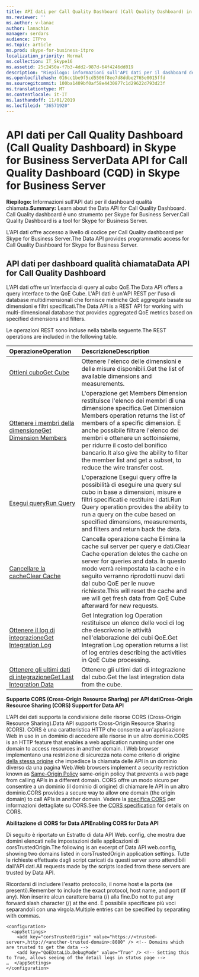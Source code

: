 ```yaml
---
title: API dati per Call Quality Dashboard (Call Quality Dashboard) in Skype for Business Server
ms.reviewer: ''
ms.author: v-lanac
author: lanachin
manager: serdars
audience: ITPro
ms.topic: article
ms.prod: skype-for-business-itpro
localization_priority: Normal
ms.collection: IT_Skype16
ms.assetid: 25c2450a-f7b3-4dd2-987d-64f4246dd019
description: "Riepilogo: informazioni sull'API dati per il dashboard della qualità delle chiamate. Call Quality dashboard è uno strumento per Skype for Business Server."
ms.openlocfilehash: 016cc1be9f5cd5506f8ee7d8ddbe2765e0015ffd
ms.sourcegitcommit: 100ba1409bf0af58e4430877c1d29622d793d23f
ms.translationtype: MT
ms.contentlocale: it-IT
ms.lasthandoff: 11/01/2019
ms.locfileid: "36571920"
---
```

# <a name="data-api-for-call-quality-dashboard-cqd-in-skype-for-business-server"></a><span data-ttu-id="ff2e8-104">API dati per Call Quality Dashboard (Call Quality Dashboard) in Skype for Business Server</span><span class="sxs-lookup"><span data-stu-id="ff2e8-104">Data API for Call Quality Dashboard (CQD) in Skype for Business Server</span></span>
 
<span data-ttu-id="ff2e8-105">**Riepilogo:** Informazioni sull'API dati per il dashboard qualità chiamata.</span><span class="sxs-lookup"><span data-stu-id="ff2e8-105">**Summary:** Learn about the Data API for Call Quality Dashboard.</span></span> <span data-ttu-id="ff2e8-106">Call Quality dashboard è uno strumento per Skype for Business Server.</span><span class="sxs-lookup"><span data-stu-id="ff2e8-106">Call Quality Dashboard is a tool for Skype for Business Server.</span></span>
  
<span data-ttu-id="ff2e8-107">L'API dati offre accesso a livello di codice per Call Quality dashboard per Skype for Business Server.</span><span class="sxs-lookup"><span data-stu-id="ff2e8-107">The Data API provides programmatic access for Call Quality Dashboard for Skype for Business Server.</span></span>
  
## <a name="data-api-for-call-quality-dashboard"></a><span data-ttu-id="ff2e8-108">API dati per dashboard qualità chiamata</span><span class="sxs-lookup"><span data-stu-id="ff2e8-108">Data API for Call Quality Dashboard</span></span>

<span data-ttu-id="ff2e8-109">L'API dati offre un'interfaccia di query al cubo QoE.</span><span class="sxs-lookup"><span data-stu-id="ff2e8-109">The Data API offers a query interface to the QoE Cube.</span></span> <span data-ttu-id="ff2e8-110">L'API dati è un'API REST per l'uso di database multidimensionali che fornisce metriche QoE aggregate basate su dimensioni e filtri specificati.</span><span class="sxs-lookup"><span data-stu-id="ff2e8-110">The Data API is a REST API for working with multi-dimensional database that provides aggregated QoE metrics based on specified dimensions and filters.</span></span>
  
<span data-ttu-id="ff2e8-111">Le operazioni REST sono incluse nella tabella seguente.</span><span class="sxs-lookup"><span data-stu-id="ff2e8-111">The REST operations are included in the following table.</span></span>
  

|<span data-ttu-id="ff2e8-112">**Operazione**</span><span class="sxs-lookup"><span data-stu-id="ff2e8-112">**Operation**</span></span>|<span data-ttu-id="ff2e8-113">**Descrizione**</span><span class="sxs-lookup"><span data-stu-id="ff2e8-113">**Description**</span></span>|
|:-----|:-----|
|[<span data-ttu-id="ff2e8-114">Ottieni cubo</span><span class="sxs-lookup"><span data-stu-id="ff2e8-114">Get Cube</span></span>](get-cube.md) <br/> |<span data-ttu-id="ff2e8-115">Ottenere l'elenco delle dimensioni e delle misure disponibili.</span><span class="sxs-lookup"><span data-stu-id="ff2e8-115">Get the list of available dimensions and measurements.</span></span>  <br/> |
|[<span data-ttu-id="ff2e8-116">Ottenere i membri della dimensione</span><span class="sxs-lookup"><span data-stu-id="ff2e8-116">Get Dimension Members</span></span>](get-dimension-members.md) <br/> |<span data-ttu-id="ff2e8-117">L'operazione get Members Dimension restituisce l'elenco dei membri di una dimensione specifica.</span><span class="sxs-lookup"><span data-stu-id="ff2e8-117">Get Dimension Members operation returns the list of members of a specific dimension.</span></span> <span data-ttu-id="ff2e8-118">È anche possibile filtrare l'elenco dei membri e ottenere un sottoinsieme, per ridurre il costo del bonifico bancario.</span><span class="sxs-lookup"><span data-stu-id="ff2e8-118">It also give the ability to filter the member list and get a subset, to reduce the wire transfer cost.</span></span>  <br/> |
|[<span data-ttu-id="ff2e8-119">Esegui query</span><span class="sxs-lookup"><span data-stu-id="ff2e8-119">Run Query</span></span>](run-query.md) <br/> |<span data-ttu-id="ff2e8-120">L'operazione Esegui query offre la possibilità di eseguire una query sul cubo in base a dimensioni, misure e filtri specificati e restituire i dati.</span><span class="sxs-lookup"><span data-stu-id="ff2e8-120">Run Query operation provides the ability to run a query on the cube based on specified dimensions, measurements, and filters and return back the data.</span></span>  <br/> |
|[<span data-ttu-id="ff2e8-121">Cancellare la cache</span><span class="sxs-lookup"><span data-stu-id="ff2e8-121">Clear Cache</span></span>](clear-cache.md) <br/> |<span data-ttu-id="ff2e8-122">Cancella operazione cache Elimina la cache sul server per query e dati.</span><span class="sxs-lookup"><span data-stu-id="ff2e8-122">Clear Cache operation deletes the cache on server for queries and data.</span></span> <span data-ttu-id="ff2e8-123">In questo modo verrà reimpostata la cache e in seguito verranno riprodotti nuovi dati dal cubo QoE per le nuove richieste.</span><span class="sxs-lookup"><span data-stu-id="ff2e8-123">This will reset the cache and we will get fresh data from QoE Cube afterward for new requests.</span></span>  <br/> |
|[<span data-ttu-id="ff2e8-124">Ottenere il log di integrazione</span><span class="sxs-lookup"><span data-stu-id="ff2e8-124">Get Integration Log</span></span>](get-integration-log.md) <br/> |<span data-ttu-id="ff2e8-125">Get Integration log Operation restituisce un elenco delle voci di log che descrivono le attività nell'elaborazione dei cubi QoE.</span><span class="sxs-lookup"><span data-stu-id="ff2e8-125">Get Integration Log operation returns a list of log entries describing the activities in QoE Cube processing.</span></span>  <br/> |
|[<span data-ttu-id="ff2e8-126">Ottenere gli ultimi dati di integrazione</span><span class="sxs-lookup"><span data-stu-id="ff2e8-126">Get Last Integration Data</span></span>](get-last-integration-data.md) <br/> |<span data-ttu-id="ff2e8-127">Ottenere gli ultimi dati di integrazione dal cubo.</span><span class="sxs-lookup"><span data-stu-id="ff2e8-127">Get the last integration data from the cube.</span></span>  <br/> |
   
 <span data-ttu-id="ff2e8-128">**Supporto CORS (Cross-Origin Resource Sharing) per API dati**</span><span class="sxs-lookup"><span data-stu-id="ff2e8-128">**Cross-Origin Resource Sharing (CORS) Support for Data API**</span></span>
  
<span data-ttu-id="ff2e8-129">L'API dei dati supporta la condivisione delle risorse CORS (Cross-Origin Resource Sharing).</span><span class="sxs-lookup"><span data-stu-id="ff2e8-129">Data API supports Cross-Origin Resource Sharing (CORS).</span></span> <span data-ttu-id="ff2e8-130">CORS è una caratteristica HTTP che consente a un'applicazione Web in uso in un dominio di accedere alle risorse in un altro dominio.</span><span class="sxs-lookup"><span data-stu-id="ff2e8-130">CORS is an HTTP feature that enables a web application running under one domain to access resources in another domain.</span></span> <span data-ttu-id="ff2e8-131">I Web browser implementano una restrizione di sicurezza nota come criterio di origine [della stessa origine](https://www.w3.org/Security/wiki/Same_Origin_Policy) che impedisce la chiamata delle API in un dominio diverso da una pagina Web.</span><span class="sxs-lookup"><span data-stu-id="ff2e8-131">Web browsers implement a security restriction known as [Same-Origin Policy](https://www.w3.org/Security/wiki/Same_Origin_Policy) same-origin policy that prevents a web page from calling APIs in a different domain.</span></span> <span data-ttu-id="ff2e8-132">CORS offre un modo sicuro per consentire a un dominio (il dominio di origine) di chiamare le API in un altro dominio.</span><span class="sxs-lookup"><span data-stu-id="ff2e8-132">CORS provides a secure way to allow one domain (the origin domain) to call APIs in another domain.</span></span> <span data-ttu-id="ff2e8-133">Vedere la [specifica CORS](https://www.w3.org/TR/cors/) per informazioni dettagliate su CORS.</span><span class="sxs-lookup"><span data-stu-id="ff2e8-133">See the [CORS specification](https://www.w3.org/TR/cors/) for details on CORS.</span></span>
  
 <span data-ttu-id="ff2e8-134">**Abilitazione di CORS for Data API**</span><span class="sxs-lookup"><span data-stu-id="ff2e8-134">**Enabling CORS for Data API**</span></span>
  
 <span data-ttu-id="ff2e8-135">Di seguito è riportato un Estratto di data API Web. config, che mostra due domini elencati nelle impostazioni delle applicazioni di corsTrustedOrigin.</span><span class="sxs-lookup"><span data-stu-id="ff2e8-135">The following is an excerpt of Data API web.config, showing two domains listed in corsTrustedOrigin application settings.</span></span> <span data-ttu-id="ff2e8-136">Tutte le richieste effettuate dagli script caricati da questi server sono attendibili dall'API dati.</span><span class="sxs-lookup"><span data-stu-id="ff2e8-136">All requests made by the scripts loaded from these servers are trusted by Data API.</span></span>
  
<span data-ttu-id="ff2e8-137">Ricordarsi di includere l'esatto protocollo, il nome host e la porta (se presenti).</span><span class="sxs-lookup"><span data-stu-id="ff2e8-137">Remember to include the exact protocol, host name, and port (if any).</span></span> <span data-ttu-id="ff2e8-138">Non inserire alcun carattere barra (/) alla fine.</span><span class="sxs-lookup"><span data-stu-id="ff2e8-138">Do not to put any forward slash character (/) at the end.</span></span> <span data-ttu-id="ff2e8-139">È possibile specificare più voci separandoli con una virgola.</span><span class="sxs-lookup"><span data-stu-id="ff2e8-139">Multiple entries can be specified by separating with commas.</span></span>
  
```
<configuration>
  <appSettings>
    <add key="corsTrustedOrigin" value="https://<trusted-server>,http://<another-trusted-domain>:8080" /> <!-- Domains which are trusted to get the data -->
    <add key="QoEDataLib.DebugMode" value="True" /> <!-- Setting this to True, allows seeing of the detail logs in status page -->
…  </appSettings>
</configuration>
```


